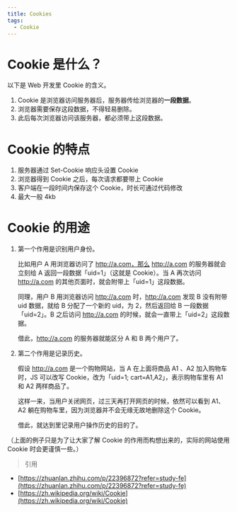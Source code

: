 ```yaml
---
title: Cookies
tags:
  - Cookie
---
```


# Cookie 是什么？

以下是 Web 开发里 Cookie 的含义。

1. Cookie 是浏览器访问服务器后，服务器传给浏览器的**一段数据**。
2. 浏览器需要保存这段数据，不得轻易删除。
3. 此后每次浏览器访问该服务器，都必须带上这段数据。

<!-- more -->

# Cookie 的特点

1. 服务器通过 Set-Cookie 响应头设置 Cookie
2. 浏览器得到 Cookie 之后，每次请求都要带上 Cookie
3. 客户端在一段时间内保存这个 Cookie，时长可通过代码修改
4. 最大一般 4kb

# Cookie 的用途

1. 第一个作用是识别用户身份。

   比如用户 A 用浏览器访问了 http://a.com，那么 http://a.com 的服务器就会立刻给 A 返回一段数据「uid=1」（这就是 Cookie）。当 A 再次访问 http://a.com 的其他页面时，就会附带上「uid=1」这段数据。

   同理，用户 B 用浏览器访问 http://a.com 时，http://a.com 发现 B 没有附带 uid 数据，就给 B 分配了一个新的 uid，为 2，然后返回给 B 一段数据「uid=2」。B 之后访问 http://a.com 的时候，就会一直带上「uid=2」这段数据。

   借此，http://a.com 的服务器就能区分 A 和 B 两个用户了。

2. 第二个作用是记录历史。

   假设 http://a.com 是一个购物网站，当 A 在上面将商品 A1 、A2 加入购物车时，JS 可以改写 Cookie，改为「uid=1; cart=A1,A2」，表示购物车里有 A1 和 A2 两样商品了。

   这样一来，当用户关闭网页，过三天再打开网页的时候，依然可以看到 A1、A2 躺在购物车里，因为浏览器并不会无缘无故地删除这个 Cookie。

   借此，就达到里记录用户操作历史的目的了。

（上面的例子只是为了让大家了解 Cookie 的作用而构想出来的，实际的网站使用 Cookie 时会更谨慎一些。）

> 引用

- [https://zhuanlan.zhihu.com/p/22396872?refer=study-fe](https://zhuanlan.zhihu.com/p/22396872?refer=study-fe)
- [https://zh.wikipedia.org/wiki/Cookie](https://zh.wikipedia.org/wiki/Cookie)
